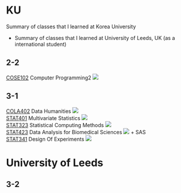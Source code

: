 # KU

Summary of classes that I learned at Korea University<br>
+ Summary of classes that I learned at University of Leeds, UK (as a international student)

## 2-2
<a href='http://infodepot.korea.ac.kr/lecture1/lecsubjectPlanView.jsp?year=2020&term=2R&grad_cd=0136&col_cd=9999&dept_cd=5722&cour_cd=COSE102&cour_cls=02&cour_nm=%EC%BB%B4%ED%93%A8%ED%84%B0%ED%94%84%EB%A1%9C%EA%B7%B8%EB%9E%98%EB%B0%8DII&std_id=&device=WW'>COSE102</a> Computer Programming2 <img src='https://img.shields.io/badge/Python-3776AB?style=for-the-badge&logo=Python&logoColor=white'> <br>

## 3-1
<a href='http://infodepot.korea.ac.kr/lecture1/lecsubjectPlanView.jsp?year=2021&term=1R&grad_cd=0136&col_cd=9999&dept_cd=4067&cour_cd=COLA402&cour_cls=00&cour_nm=%EB%8D%B0%EC%9D%B4%ED%84%B0%EC%9D%B8%EB%AC%B8%ED%95%99&std_id=&device=WW'>COLA402</a> Data Humanities <img src='https://img.shields.io/badge/RStudio-75AADB?style=for-the-badge&logo=RStudio&logoColor=white'> <br>
<a href='http://infodepot.korea.ac.kr/lecture1/lecsubjectPlanView.jsp?year=2021&term=1R&grad_cd=0136&col_cd=9999&dept_cd=0201&cour_cd=STAT401&cour_cls=00&cour_nm=%EB%8B%A4%EB%B3%80%EB%9F%89%ED%86%B5%EA%B3%84%EB%B6%84%EC%84%9D(%EC%98%81%EA%B0%95)&std_id=&device=WW'>STAT401</a> Multivariate Statistics <img src='https://img.shields.io/badge/RStudio-75AADB?style=for-the-badge&logo=RStudio&logoColor=white'> <br>
<a href='http://infodepot.korea.ac.kr/lecture1/lecsubjectPlanView.jsp?year=2021&term=1R&grad_cd=0136&col_cd=9999&dept_cd=0201&cour_cd=STAT323&cour_cls=00&cour_nm=%ED%86%B5%EA%B3%84%EA%B3%84%EC%82%B0%EB%B0%A9%EB%B2%95&std_id=&device=WW'>STAT323</a> Statistical Computing Methods <img src='https://img.shields.io/badge/RStudio-75AADB?style=for-the-badge&logo=RStudio&logoColor=white'> <br>
<a href='http://infodepot.korea.ac.kr/lecture1/lecsubjectPlanView.jsp?year=2021&term=1R&grad_cd=0136&col_cd=9999&dept_cd=0201&cour_cd=STAT423&cour_cls=00&cour_nm=%EC%83%9D%EB%AA%85%EA%B3%BC%ED%95%99%EC%9D%84%EC%9C%84%ED%95%9C%EB%8D%B0%EC%9D%B4%ED%84%B0%EA%B3%BC%ED%95%99&std_id=&device=WW'>STAT423</a> Data Analysis for Biomedical Sciences <img src='https://img.shields.io/badge/RStudio-75AADB?style=for-the-badge&logo=RStudio&logoColor=white'> + SAS<br>
<a href='http://infodepot.korea.ac.kr/lecture1/lecsubjectPlanView.jsp?year=2021&term=1R&grad_cd=0136&col_cd=9999&dept_cd=0201&cour_cd=STAT341&cour_cls=00&cour_nm=%EC%8B%A4%ED%97%98%EA%B3%84%ED%9A%8D%EB%B2%95&std_id=&device=WW'>STAT341</a> Design Of Experiments <img src='https://img.shields.io/badge/RStudio-75AADB?style=for-the-badge&logo=RStudio&logoColor=white'> <br>

# University of Leeds
## 3-2

